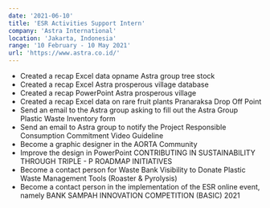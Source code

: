 ```yaml
---
date: '2021-06-10'
title: 'ESR Activities Support Intern'
company: 'Astra International'
location: 'Jakarta, Indonesia'
range: '10 February - 10 May 2021'
url: 'https://www.astra.co.id/'
---
```


- Created a recap Excel data opname Astra group tree stock
- Created a recap Excel Astra prosperous village database
- Created a recap PowerPoint Astra prosperous village
- Created a recap Excel data on rare fruit plants Pranaraksa Drop Off Point
- Send an email to the Astra group asking to fill out the Astra Group Plastic Waste Inventory form 
- Send an email to Astra group to notify the Project Responsible Consumption Commitment Video Guideline
- Become a graphic designer in the AORTA Community
- Improve the design in PowerPoint CONTRIBUTING IN SUSTAINABILITY THROUGH TRIPLE - P ROADMAP INITIATIVES
- Become a contact person for Waste Bank Visibility to Donate Plastic Waste Management Tools (Roaster & Pyrolysis)
- Become a contact person in the implementation of the ESR online event, namely BANK SAMPAH INNOVATION COMPETITION (BASIC) 2021
